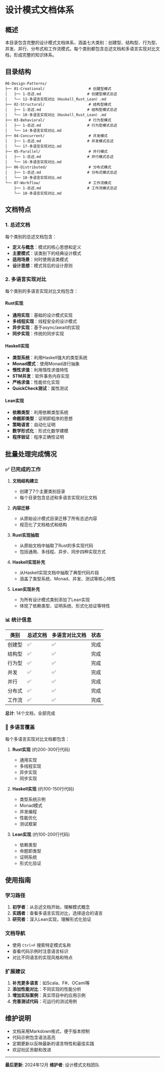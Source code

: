 # 设计模式文档体系

## 概述

本目录包含完整的设计模式文档体系，涵盖七大类别：创建型、结构型、行为型、并发、并行、分布式和工作流模式。每个类别都包含总述文档和多语言实现对比文档，形成完整的知识体系。

## 目录结构

```
06-Design-Patterns/
├── 01-Creational/                    # 创建型模式
│   ├── 1-总述.md                     # 创建型模式总述
│   └── 12-多语言实现对比（Haskell_Rust_Lean）.md
├── 02-Structural/                    # 结构型模式
│   ├── 1-总述.md                     # 结构型模式总述
│   └── 10-多语言实现对比（Haskell_Rust_Lean）.md
├── 03-Behavioral/                    # 行为型模式
│   ├── 1-总述.md                     # 行为型模式总述
│   └── 14-多语言实现对比.md
├── 04-Concurrent/                    # 并发模式
│   ├── 1-总述.md                     # 并发模式总述
│   └── 17-多语言实现对比.md
├── 05-Parallel/                      # 并行模式
│   ├── 1-总述.md                     # 并行模式总述
│   └── 16-多语言实现对比.md
├── 06-Distributed/                   # 分布式模式
│   ├── 1-总述.md                     # 分布式模式总述
│   └── 10-多语言实现对比.md
└── 07-Workflow/                      # 工作流模式
    ├── 1-总述.md                     # 工作流模式总述
    └── 10-多语言实现对比.md
```

## 文档特点

### 1. 总述文档

每个类别的总述文档包含：

- **定义与概念**：模式的核心思想和定义
- **主要模式**：该类别下的经典设计模式
- **适用场景**：何时使用该类模式
- **设计思想**：模式背后的设计原则

### 2. 多语言实现对比

每个类别的多语言实现对比文档包含：

#### Rust实现

- **通用实现**：基础的设计模式实现
- **多线程实现**：线程安全的设计模式
- **异步实现**：基于async/await的实现
- **同步实现**：传统的同步实现

#### Haskell实现

- **类型系统**：利用Haskell强大的类型系统
- **Monad模式**：使用Monad进行抽象
- **惰性求值**：利用惰性求值特性
- **STM并发**：软件事务内存实现
- **严格求值**：性能优化实现
- **QuickCheck测试**：属性测试

#### Lean实现

- **依赖类型**：利用依赖类型系统
- **命题即类型**：证明即程序的思想
- **策略语言**：自动化证明
- **数学形式化**：形式化数学建模
- **程序验证**：程序正确性证明

## 批量处理完成情况

### ✅ 已完成的工作

1. **文档结构建立**
   - 创建了7个主要类别目录
   - 每个目录包含总述和多语言实现对比文档

2. **内容迁移**
   - 从原始设计模式目录迁移了所有总述内容
   - 规范化了文档格式和结构

3. **Rust实现抽取**
   - 从原始文档中抽取了Rust的多实现代码
   - 包括通用、多线程、异步、同步四种实现方式

4. **Haskell实现补充**
   - 从Haskell实现文档中抽取了典型代码片段
   - 涵盖了类型系统、Monad、并发、测试等核心特性

5. **Lean实现补充**
   - 为所有设计模式类别添加了Lean实现
   - 体现了依赖类型、证明系统、形式化验证等特性

### 📊 统计信息

| 类别 | 总述文档 | 多语言对比文档 | 状态 |
|------|----------|----------------|------|
| 创建型 | ✅ | ✅ | 完成 |
| 结构型 | ✅ | ✅ | 完成 |
| 行为型 | ✅ | ✅ | 完成 |
| 并发 | ✅ | ✅ | 完成 |
| 并行 | ✅ | ✅ | 完成 |
| 分布式 | ✅ | ✅ | 完成 |
| 工作流 | ✅ | ✅ | 完成 |

**总计**: 14个文档，全部完成

### 🎯 多语言覆盖

每个多语言实现对比文档都包含：

1. **Rust实现** (约200-300行代码)
   - 通用实现
   - 多线程实现
   - 异步实现
   - 同步实现

2. **Haskell实现** (约100-150行代码)
   - 类型系统示例
   - Monad模式
   - 并发编程
   - 性能优化
   - 测试框架

3. **Lean实现** (约100-200行代码)
   - 依赖类型
   - 命题即类型
   - 证明系统
   - 形式化验证

## 使用指南

### 学习路径

1. **初学者**：从总述文档开始，理解模式概念
2. **实践者**：查看多语言实现对比，选择适合的语言
3. **研究者**：深入Lean实现，理解形式化验证

### 文档导航

- 使用 `Ctrl+F` 搜索特定模式名称
- 查看代码示例时注意语言标识
- 对比不同语言的实现风格和特点

### 扩展建议

1. **补充更多语言**：如Scala、F#、OCaml等
2. **添加性能对比**：不同实现的性能分析
3. **增加实际案例**：真实项目中的应用示例
4. **完善测试代码**：可运行的测试用例

## 维护说明

- 文档采用Markdown格式，便于版本控制
- 代码示例包含语法高亮
- 定期更新以反映最新的语言特性和最佳实践
- 欢迎社区贡献和改进

---

**最后更新**: 2024年12月
**维护者**: 设计模式文档团队
